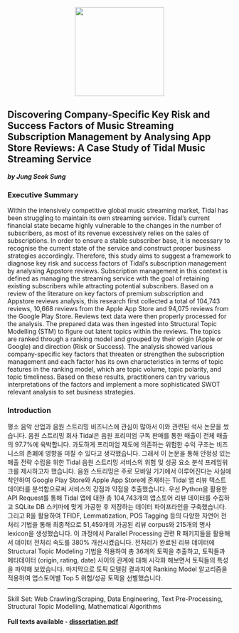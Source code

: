<p align="center">
  <img src="https://upload.wikimedia.org/wikipedia/en/thumb/2/21/Warwick_Business_School_logo.svg/1200px-Warwick_Business_School_logo.svg.png" width="200" height="200" class="center" />
</p>

## Discovering Company-Specific Key Risk and Success Factors of Music Streaming Subscription Management by Analysing App Store Reviews: A Case Study of Tidal Music Streaming Service
***by Jung Seok Sung***

### Executive Summary

Within the intensively competitive global music streaming market, Tidal has been struggling to maintain its own streaming service. Tidal’s current financial state became highly vulnerable to the changes in the number of subscribers, as most of its revenue excessively relies on the sales of subscriptions. In order to ensure a stable subscriber base, it is necessary to recognise the current state of the service and construct proper business strategies accordingly. Therefore, this study aims to suggest a framework to diagnose key risk and success factors of Tidal’s subscription management by analysing Appstore reviews. Subscription management in this context is defined as managing the streaming service with the goal of retaining existing subscribers while attracting potential subscribers. Based on a review of the literature on key factors of premium subscription and Appstore reviews analysis, this research first collected a total of 104,743 reviews, 10,668 reviews from the Apple App Store and 94,075 reviews from the Google Play Store. Reviews text data were then properly processed for the analysis. The prepared data was then ingested into Structural Topic Modelling (STM) to figure out latent topics within the reviews. The topics are ranked through a ranking model and grouped by their origin (Apple or Google) and direction (Risk or Success). The analysis showed various company-specific key factors that threaten or strengthen the subscription management and each factor has its own characteristics in terms of topic features in the ranking model, which are topic volume, topic polarity, and topic timeliness. Based on these results, practitioners can try various interpretations of the factors and implement a more sophisticated SWOT relevant analysis to set business strategies.

### Introduction

평소 음악 산업과 음원 스트리밍 비즈니스에 관심이 많아서 이와 관련된 석사 논문을 썼습니다. 음원 스트리밍 회사 Tidal은 음원 프리미엄 구독 판매를 통한 매출이 전체 매출의 97.7%에 육박합니다. 과도하게 프리미엄 제도에 의존하는 위험한 수익 구조는 비즈니스의 존폐에 영향을 미칠 수 있다고 생각했습니다. 그래서 이 논문을 통해 안정성 있는 매출 전략 수립을 위한 Tidal 음원 스트리밍 서비스의 위험 및 성공 요소 분석 프레임워크를 제시하고자 했습니다. 음원 스트리밍은 주로 모바일 기기에서 이루어진다는 사실에 착안하여 Google Play Store와 Apple App Store에 존재하는 Tidal 앱 리뷰 텍스트 데이터를 분석함으로써 서비스의 강점과 약점을 추출했습니다.
우선 Python을 활용한 API Request를 통해 Tidal 앱에 대한 총 104,743개의 앱스토어 리뷰 데이터를 수집하고 SQLite DB 스키마에 맞게 가공한 후 저장하는 데이터 파이프라인을 구축했습니다. 그리고 R을 활용하여 TFIDF, Lemmatization, POS Tagging 등의 다양한 자연어 전처리 기법을 통해 최종적으로 51,459개의 가공된 리뷰 corpus와 215개의 명사 lexicon을 생성했습니다. 이 과정에서 Parallel Processing 관련 R 패키지들을 활용해서 데이터 전처리 속도를 380% 개선시켰습니다. 전처리가 완료된 리뷰 데이터에 Structural Topic Modeling 기법을 적용하여 총 36개의 토픽을 추출하고, 토픽들과 메타데이터 (origin, rating, date) 사이의 관계에 대해 시각화 해보면서 토픽들의 특성을 파악해 보았습니다. 마지막으로 토픽 모델링 결과치에 Ranking Model 알고리즘을 적용하여 앱스토어별 Top 5 위험/성공 토픽을 선별했습니다.

-------

Skill Set: Web Crawling/Scraping, Data Engineering, Text Pre-Processing, Structural Topic Modelling, Mathematical Algorithms<br><br>
**Full texts available - [dissertation.pdf](https://github.com/sakjung/dissertation/blob/master/dissertation.pdf)**

